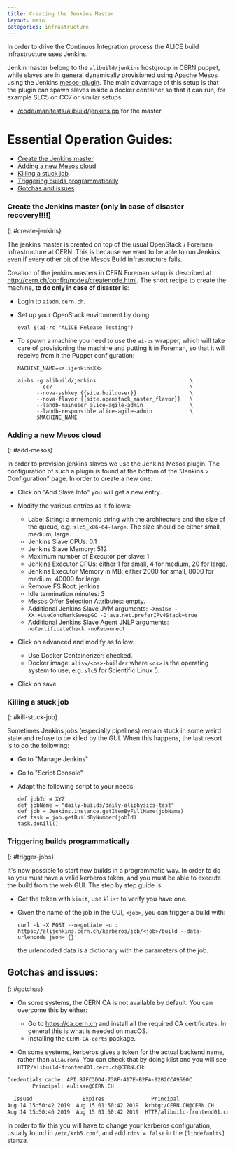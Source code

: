 ```yaml
---
title: Creating the Jenkins Master
layout: main
categories: infrastructure
---
```


In order to drive the Continuos Integration process the ALICE build infrastructure uses Jenkins. 

Jenkin master belong to the  `alibuild/jenkins` hostgroup in CERN puppet, while slaves
are in general dynamically provisioned using Apache Mesos using the Jenkins
[mesos-plugin](https://github.com/jenkinsci/mesos-plugin). The main advantage
of this setup is that the plugin can spawn slaves inside a docker container so
that it can run, for example SLC5 on CC7 or similar setups.

- [/code/manifests/alibuild/jenkins.pp](https://gitlab.cern.ch/ai/it-puppet-hostgroup-alibuild/blob/master/code/manifests/jenkins.pp)  for the master.

# Essential Operation Guides:

* [Create the Jenkins master](#create-jenkins)
* [Adding a new Mesos cloud](#add-mesos-cloud)
* [Killing a stuck job](#kill-stuck-job)
* [Triggering builds programmatically](#trigger-jobs)
* [Gotchas and issues](#gotchas)

### Create the Jenkins master (only in case of disaster recovery!!!!)
{: #create-jenkins}

The jenkins master is created on top of the usual OpenStack / Foreman
infrastructure at CERN. This is because we want to be able to run Jenkins even
if every other bit of the Mesos Build infrastructure fails.

Creation of the jenkins masters in CERN Foreman setup is described at
<http://cern.ch/config/nodes/createnode.html>. The short recipe to create the machine,
**to do only in case of disaster** is:

- Login to `aiadm.cern.ch`.
- Set up your OpenStack environment by doing:

      eval $(ai-rc "ALICE Release Testing")
- To spawn a machine you need to use the `ai-bs` wrapper, which will take
  care of provisioning the machine and putting it in Foreman, so that it will
  receive from it the Puppet configuration:

      MACHINE_NAME=<alijenkinsXX>

      ai-bs -g alibuild/jenkins                              \
            --cc7                                            \
            --nova-sshkey {{site.builduser}}                 \
            --nova-flavor {{site.openstack_master_flavor}}   \
            --landb-mainuser alice-agile-admin               \
            --landb-responsible alice-agile-admin            \
            $MACHINE_NAME

### Adding a new Mesos cloud
{: #add-mesos}

In order to provision jenkins slaves we use the Jenkins Mesos plugin. The
configuration of such a plugin is found at the bottom of the "Jenkins >
Configuration" page. In order to create a new one:

- Click on "Add Slave Info" you will get a new entry.
- Modify the various entries as it follows:

    - Label String: a mnemonic string with the architecture and the size of the queue,
      e.g. `slc5_x86-64-large`. The size should be either small, medium, large.
    - Jenkins Slave CPUs: 0.1
    - Jenkins Slave Memory: 512 
    - Maximum number of Executor per slave: 1
    - Jenkins Executor CPUs: either 1 for small, 4 for medium, 20 for large.
    - Jenkins Executor Memory in MB: either 2000 for small, 8000 for medium, 40000 for large.
    - Remove FS Root: jenkins
    - Idle termination minutes: 3
    - Mesos Offer Selection Attributes: empty.
    - Additional Jenkins Slave JVM arguments: `-Xms16m -XX:+UseConcMarkSweepGC -Djava.net.preferIPv4Stack=true`
    - Additional Jenkins Slave Agent JNLP arguments: `-noCertificateCheck -noReconnect`

- Click on advanced and modify as follow:

    - Use Docker Containerizer: checked.
    - Docker image: `alisw/<os>-builder` where `<os>` is the operating system
      to use, e.g. `slc5` for Scientific Linux 5. 

- Click on save.

### Killing a stuck job
{: #kill-stuck-job}

Sometimes Jenkins jobs (especially pipelines) remain stuck in some weird state
and refuse to be killed by the GUI. When this happens, the last resort is to do the following:

* Go to "Manage Jenkins"
* Go to "Script Console"
* Adapt the following script to your needs:

      def jobId = XYZ
      def jobName = "daily-builds/daily-aliphysics-test"
      def job = Jenkins.instance.getItemByFullName(jobName)
      def task = job.getBuildByNumber(jobId)
      task.doKill()

### Triggering builds programmatically
{: #trigger-jobs}

It's now possible to start new builds in a programmatic way. In order to do so you must
have a valid kerberos token, and you must be able to execute the build from the web GUI.
The step by step guide is:

* Get the token with `kinit`, use `klist` to verify you have one.
* Given the name of the job in the GUI, `<job>`, you can trigger a build with:
      
      curl -k -X POST --negotiate -u : https://alijenkins.cern.ch/kerberos/job/<job>/build --data-urlencode json='{}'

  the urlencoded data is a dictionary with the parameters of the job.
  
## Gotchas and issues:
{: #gotchas}

* On some systems, the CERN CA is not available by default. You can overcome this by either:
  * Go to <https://ca.cern.ch> and install all the required CA certificates. In general this is what is needed on macOS.
  * Installing the `CERN-CA-certs` package.

* On some systems, kerberos gives a token for the actual backend name, rather than `aliaurora`. You can check that by doing klist and you will see `HTTP/alibuild-frontend01.cern.ch@CERN.CH`:

```bash
Credentials cache: API:B7FC3DD4-738F-417E-B2FA-92B2CCA9590C
        Principal: eulisse@CERN.CH

  Issued                Expires               Principal
Aug 14 15:50:42 2019  Aug 15 01:50:42 2019  krbtgt/CERN.CH@CERN.CH
Aug 14 15:50:46 2019  Aug 15 01:50:42 2019  HTTP/alibuild-frontend01.cern.ch@CERN.CH
```

In order to fix this you will have to change your kerberos configuration, usually found in `/etc/krb5.conf`, and add `rdns = false` in the `[libdefaults]` stanza.
